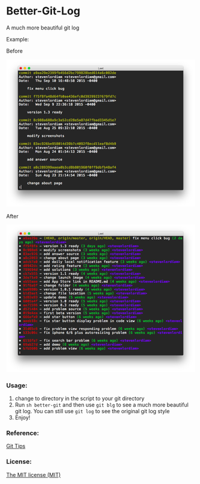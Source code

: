 # Better-Git-Log
A much more beautiful git log

Example:

Before

![alt text](https://github.com/stevenlordiam/Better-Git-Log/blob/master/before.png "before")

After

![alt text](https://github.com/stevenlordiam/Better-Git-Log/blob/master/after.png "after")

### Usage:

1. change to directory in the script to your git directory
2. Run `sh better-git` and then use `git blg` to see a much more beautiful git log. You can still use 	`git log` to see the original git log style
3. Enjoy!

### Reference:

[Git Tips](http://www.alexkras.com/19-git-tips-for-everyday-use)

### License:

[The MIT license (MIT)](http://opensource.org/licenses/MIT)
